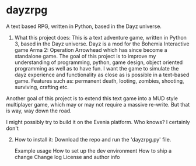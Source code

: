 # dayzrpg
A text based RPG, written in Python, based in the Dayz universe. 

1. What this project does:
This is a text adventure game, written in Python 3, based in the Dayz universe.
Dayz is a mod for the Bohemia Interactive game Arma 2: Operation Arrowhead which has since become a standalone game.
The goal of this project is to improve my understanding of programming, python, game design, object oriented programming as 
well as to have fun. I want the game to simulate the dayz experience and functionality as close as is possible in a text-based game.
Features such as: permanent death, looting, zombies, shooting, surviving, crafting etc.

Another goal of this project is to extend this text game into a MUD style multiplayer game, which may or may not require
a massive re-write. But that is way, way down the road.

I might possibly try to build it on the Evenia platform. Who knows? I certainly don't
    
2. How to install it:
Download the repo and run the 'dayzrpg.py' file.

    Example usage
    How to set up the dev environment
    How to ship a change
    Change log
    License and author info
